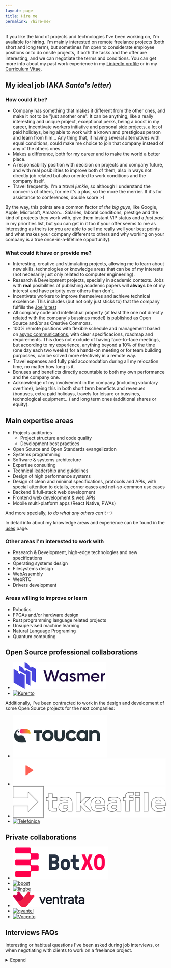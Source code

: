 ```yaml
---
layout: page
title: Hire me
permalink: /hire-me/
---
```


If you like the kind of projects and technologies I've been working on, I'm
available for hiring. I'm mainly interested on remote freelance projects (both
short and long term), but sometimes I'm open to considerate employee positions
or to do onsite projects, if both the tasks and the offer are interesting, and
we can negotiate the terms and conditions. You can get more info about my past
work experience in my [LinkedIn profile](https://www.linkedin.com/in/piranna/)
or in my [Curriculum Vitae](../Leganes-Combarro_Jesus_resume.pdf).

## My ideal job (AKA *Santa's letter*)

### How could it be?

- Company has something that makes it different from the other ones, and make it
  not to be "just another one". It can be anything, like a really interesting
  and unique project, exceptional perks, being a boost in my career, incentivate
  workers initiative and personal side projects, a lot of paid holidays, being
  able to work with a known and prestigious person and learn from him... Any
  thing that, if having several alternatives with equal conditions, could make
  me choice to join that company instead of any of the others ones.
- Makes a difference, both for my career and to make the world a better place.
- A responsability position with decision on projects and company future, and
  with real posibilities to improve both of them, also in ways not directly job
  related but also oriented to work conditions and the company itself.
- Travel frequently. I'm a *travel junkie*, so although I understand the
  concerns of others, for me it's a plus, so the more the merrier. If it's for
  assistance to conferences, double score :-)

By the way, this points are a common factor of *the big guys*, like Google,
Apple, Microsoft, Amazon... Salaries, laboral conditions, prestige and the kind
of projects they work with, give them instant VIP status and a *fast past* in my
priorities list, but you can get in it too if your offer seems to me as
interesting as theirs (or you are able to sell me really well your best points
and what makes your company different to others and why working on your company
is a true once-in-a-lifetime opportunity).

### What could it have or provide me?

- Interesting, creative and stimulating projects, allowing me to learn about new
  skills, technologies or knowledge areas that can be of my interests (not
  necesarily just only related to computer engineering).
- Research & Development projects, specially in academic contexts. Jobs with
  **real** posibilities of publishing academic papers will **always** be of my
  interest and have priority over others than don't.
- Incentivate workers to improve themselves and achieve technical excelence.
  This includes (but not only just sticks to) that the company fulfills the
  [Joel's test](https://www.joelonsoftware.com/2000/08/09/the-joel-test-12-steps-to-better-code/)
- All company code and intellectual property (at least the one not directly
  related with the company's bussines model) is published as Open Source and/or
  as Creative Commons.
- 100% remote positions with flexible schedule and management based on
  [async communications](https://doist.com/blog/asynchronous-communication/),
  with clear specificacions, roadmap and requirements. This does not exclude of
  having face-to-face meetings, but according to my experience, anything beyond
  a 10% of the time (one day each two weeks) for a hands-on meeting or for team
  building purposses, can be solved more efectively in a remote way.
- Travel expenses and fully paid accomodation during all my relocation time, no
  matter how long is it.
- Bonuses and beneficts directly acountable to both my own performance and the
  company one.
- Acknowledge of my involvement in the company (including voluntary overtime),
  being this in both short term beneficts and revenues (bonuses, extra paid
  holidays, travels for leisure or bussines, technological equipment...) and
  long term ones (additional shares or equity).

## Main expertise areas

- Projects auditories
  - Project structure and code quality
  - Development best practices
- Open Source and Open Standards evangelization
- Systems programming
- Software & systems architecture
- Expertise consulting
- Technical leadership and guidelines
- Design of high performance systems
- Design of clean and minimal specifications, protocols and APIs, with special
  attention to details, corner cases and not-so-common use cases
- Backend & full-stack web development
- Frontend web development & web APIs
- Mobile multi-platform apps (React Native, PWAs)

And more specially, *to do what any others can't* :-)

In detail info about my knowledge areas and experience can be found in the
[uses](uses.md) page.

### Other areas I'm interested to work with

- Research & Development, high-edge technologies and new specifications
- Operating systems design
- Filesystems design
- WebAssembly
- WebRTC
- Drivers development

### Areas willing to improve or learn

- Robotics
- FPGAs and/or hardware design
- Rust programming language related projects
- Unsupervised machine learning
- Natural Language Programing
- Quantum computing

## Open Source professional collaborations

- [![Wasmer](../images/logos/Wasmer.svg "Wasmer")](https://wasmer.io/)
- [![Kurento](https://www.kurento.org/sites/default/files/kurento.png "Kurento")](https://www.kurento.org/)

Additionally, I've been contracted to work in the design and development of some
Open Source projects for the next companies:

- [![Toucan events](../images/logos/Toucan.png "Toucan events")](http://toucan.events/)
- [![Veedeo.me](../images/logos/Veedeo.me.svg "Veedeo.me")](https://veedeo.me/)
- [![takeafile](../images/logos/takeafile.svg "Takeafile Labs")](https://takeafile.com)
- [![Telefónica](https://www.telefonica.com/documents/153952/154445/lgo_telefonica_at.png/40901b9a-1f77-4a6d-a03c-e44f56c695ed "Telefónica")](https://www.telefonica.com)

## Private collaborations

- [![BotXO](../images/logos/BotXO.png "BotXO")](https://www.botxo.ai/)
- [![bpost](https://www.bpost.be/sites/all/themes/custom/bpost_selfservice/logo.png "bpost")](https://www.bpost.be/)
- [![lingbe](https://lingbe.com/logo.b37d81ec.svg "lingbe")](https://lingbe.com/)
- [![Ventrata](../images/logos/Ventrata.png "Ventrata")](https://ventrata.com/)
- [![qvantel](https://www.itewiki.fi/write/logos/qvantel.png "qvantel")](https://www.qvantel.com/)
- [![Vocento](https://upload.wikimedia.org/wikipedia/commons/0/08/Vocento_logo.svg "Vocento")](https://www.vocento.com/)

## Interviews FAQs

Interesting or habitual questions I've been asked during job interviews, or when
negotiating with clients to work on a freelance project.

<details>
  <summary>Expand</summary>

### 👨 Personal questions

#### Why should I hire you? What makes you different from other candidates?

Computers engineering has been my vocation since I was 14 years old, and since
then I've been involved with computers in a lot of aspects, like being one of
the most active member of MadridWireless and AlcorcónWireless citizen wireless
groups or [Madrid Macintosh Users Group](http://gumcam.org), or being one of the
founder member of [Robotic and Domotic Spain Association](https://www.arde.cc).
I've been working as computers programmer professionally since 17 years old, and
also being involved in Open Source communities since then. I love puzzles and
anything that can be an intellectual challenge to me (that's one of the reasons
I started to learn chinese), and for me programing is like a sort of creative
jigsaw. Due to that, I've been involved in the development of more than 300 Open
Source projects, some of them awarded in national championships, and also I've
being invited to do keynotes and stand-up at several national conferences, and
I'm proud to say that I have been able to work all my life in my true passion.

My background has provided me a lot of experience and knowledge in almost all
computers engineering areas, both professionally or in side projects, so I can
be able to understand the implications of each decision at several levels. I
love high edge technology and to know how everything works and what's able to
do. This gives me a tendency to put technology on its limits, sometimes
unconsciosly and anothers on purposse, by using the code or service beyond the
developer original intention, but also to find and use the most concise,
specific and idiomatic way of doing the things by using any available feature or
design decision that can help to write a clean and maintenable code, that
usually leads me to find bugs and usage corner cases. That also has lead myself
to put high attention on code quality and to develop simple and minimal APIs in
all the code I develop, and to enforce that high quality standards on others.

#### What are your hobbies outside of work?

Besides working on my own research side projects, I like running, travelling,
diner out, visit museums, going to cinema or reading, between others.

#### What's your opinion about code tests?

I have a "no code tests" policy, it's time I can't dedicate to my freelance
projects nor my friends, family or hobbies. I have more than 10 years of Open
Source code published in my [Github account](https://github.com/piranna), that
clearly show my capabilities and code quality standards. If you *still* consider
that's not enought and need an actual code test, you can contract me for some
hours both to complete the code test or to do an actual task in your code base,
so you can evaluate my work on first hand.

By the way, *big guys* like Google, Apple, Microsoft, IBM, Amazon, Ebay...
**don't** do code tests, or they are short ones like *katas* to know about your
reasoning, but instead they do in-site technical interviews instead. It's true
their selection processes are long and tyring and you need to prepare yourself
for them in advance, but not only their job conditions, salaries and prestige
compensate that effort, but also they usually pay flight tickets and hotel rooms
just so devs can be able to go to their offices and interview them. They *value*
their candidates time, and invest in them, so don't be more *picky* than they
and show that you are truly interested in your candidates too.

#### Are you available to relocate?

I prefer (almost) fully remote positions, or if not, job positions located in
Madrid, Spain (both downtown or MetroSur area), but I'm also available for
relocation. If that's mandatory, I have only three conditions:

1. salary / daily rate needs to be at least the same I would earn by working on
   Madrid or fully on remote, plus a proportional increment if destination city
   live level is higher than Madrid.
2. company needs to provide me accomodation, or pay me a suplement for the flat
   rental and give me any warrants or help I would need to rent it by myself
3. company provides me flight tickets for both joining and leaving the company,
   and to go home and back at least twice a year (one of them for Christmas).

On the other hand, I'm a *travel junkie*, so if it's a remote position but the
job requires me to travel, I consider this a plus and the best of both worlds
:-)

### 💻 Technology

#### What's your favorite tech stack?

I don't have a fixed one and I'm flexible with the technology to be used, it
mostly depends on what one does the best fit for each project, but in general
terms, depending of what's the project scope and in order of preference, my
favorites ones are:

- **Low level**: [Rust](https://www.rust-lang.org/) or `C/C++`
- **High level**: [Node.js](https://nodejs.org) or
  [Python](https://www.python.org/), depending on the priority on each poject
  about IO performance or code readibility. I also **love** to use high level
  languages for non-critical low level programming when possible, like
  [filesystems](projects.md#pirannafs), hardware drivers, automation, building
  tools... or, why not, full [operating systems](projects.md#nodeos) :-) At this
  moment I'm also considering `Rust` as an interesting alternative too.
- **UI**: CLI and terminal tools, web-based technologies, or ReactNative
- **web frameworks**:
  - **backend**: [JAMstack](https://jamstack.org/),
    [fastify](https://www.fastify.io/), [Django](https://www.djangoproject.com/)
    or [Twisted](https://twistedmatrix.com/). It also depends of the fit of
    technology to each project, or availability of resources, allowed time or
    off-the-shelves libraries
  - **frontend**: [React Native](https://reactnative.dev/) (both for portable
  mobile aps and [web](https://github.com/necolas/react-native-web)),
  [React](https://es.reactjs.org/), and for performance and code compatibility
  with desktop and server, combined with `Rust` compiled to
  [WebAssembly](https://webassembly.org/)

#### Are you interested in learning new technologies? Which ones and why?

At this moment I'm learning about Machine Learning and AI, where I'm more
interested in Natural Language Programming and Understandable Neural Networks,
and I'm improving my skills with Rust programming language. I'm also interested
on learning about Quantum Computing, and recently I self-teached about Verilog
HDL and hardware design. I'm a hands-on learner and a bit obssesed with
technical details, so if I get some interesting project between my hands or find
something that I think can be fixed or improved, I don't have problems learning
new skills or knowledge that can be useful to me to do it, specially if they are
stablished and future-proof industrial standards and not just some temporally
fashioned or hyped libraries and frameworks.

### 🏆 Achievements

#### What's the technical challenge you are most proud of?

I've designed and developed my own Operating System [NodeOS](projects.md#nodeos)
with more than 6000 stargazers on Github and winner of national Universitary
Free Software Championship. It was also my bachelor thesis, graduated with
distinction.

You can find more info about this and other projects I've worked on and that I'm
proud of, both mine or from others, in the [projects](projects.md) page.

#### Could you share some numbers about the projects you've worked on? e.g.: users, requests, downloads, etc

- NodeOS has more than 6000 stargazers on Github
- Published more than 175 packages in [npm](https://www.npmjs.com/~piranna)
- 3 times winner of [CUSL](https://www.concursosoftwarelibre.org/), spanish
  national Universitary Free Software Championship (PirannaFS, ShareIt! and
  NodeOS)
- Worked on two adquired start-ups (Kurento and lingbe)
- Referenced in the book
  [HTML5 for Masterminds](http://www.formasterminds.com/html5_for_masterminds_3rd_edition/)
  by J.D. Gauchat due to my pioneer work on WebRTC with
  [DataChannels-polyfill](https://github.com/ShareIt-project/DataChannel-polyfill)

### 🏢 Company culture

#### What types of companies have you worked in? e.g.: startups, consulting, enterprise, agencies, etc

I've worked for some stablished enterprises like
[Telefónica](https://www.telefonica.com), and a couple of times for consulting
firms or at freelance agencies, but the ones I've worked more times and enojed
the most has been as freelance projects on my own and on startups, some of them
later adquired by bigger companies like [Kurento](https://www.kurento.org/)
(adquired by [Twilio](https://www.twilio.com/)) or [lingbe](https://lingbe.com/)
(adquired by [italki](https://www.italki.com/)).

#### What type of company would you like to work for and why?

I like to work on startup companies, or in a startup-like minded team, since
they are the most creative and dynamic ones. I would like to work on research &
development or on a company that has its own product, and a company that's
mostly focused on the quality of their product over any other aspect, instead of
being directed by sales or any predefined deadlines.

In short: I want to work on an engineering company, not just a technological
one.

#### What do you look for in a company or project?

- Engineering companies, not technology ones.
- Innovation, design of new technologies, and usage and development of open and
  standard specifications. I totally identify myself with the motto of my
  *alma mater*, the [Rey Juan Carlos University](https://www.urjc.es/):
  *non nova, sed nove* ("not a new one, but in a new way").

In a similar way, I consider myself a practical person but with ethical
principles, and hope the ones of clients and companies I work with are aligned
to mines:

- "*Make money*" is **not** one of the company main priorities (both directly or
  indirectly), nor it's of their clients, or at least it's not the main purposse
  of the project I'm going to work with. I work mostly for the project and the
  technology themselves and what I can learn from them, not for their revenues.
  Acording to my *ethos*, money and beneficts must always be a collateral effect
  of work and a medium to achieve experiences, not a main objective by itself.
- If *money* is a direct or indirect core concept of the project up to the point
  that removing it makes the project pointless, probably I would not be so much
  interested on working on it if there's no other elements like the technologies
  being used or the project concept or the oportunities that it can provide me,
  but definitely not by the project itself alone.

#### Do you prefer to work alone, or as part of a group?

I like to work in a group, specially on small ones focused on a single project
where there's a clear roadmap on what to do, or where technical expertise of
co-workers is high and everybody is trying to do their best. This open the door
to the posibility of discuss the different approachs to the problems and learn
ones from the others. In the same way, when I have a lead or expert role, I
like to surround me of co-workers with good technical skils so I can take in
account their points of view too when defining the project architecture, the
development guidelines or the project quality bar that other have to follow. In
other cases where that's not possible, I usualy like to work as part of a group
where people can be focused each one on an area of the code that they can master
and know in detail and manage it on their own, so everybody can be able to focus
on their knowledge area.

#### What do you value the most about a team?

- Team members are motivated, distressed, and working together for the same goal
- Everybody is focused trying to achieve technical excellence, and doing their
  best instead of doing it fast
- Co-workers are technically as good as me or better, so I can be able to learn
  from them, or they have initiative and are eager to learn and improve
  themselves

#### Do you currently have a job? What do you like and dislike about it?

Currently I'm working as *Tech Lead Backend* and *DevOps* for
[BotXO](https://www.botxo.ai/) as my main job, and I'm activelly looking for a
project to work on remote as freelancer in my spare time (maybe yours! :-D ).

##### 👍 Likes

- walking distance from my home
- lots of schedule flexibility
- reduced day all the year
- over average payment
- interesting technological area (chatbots)

##### 👎 Dislikes

- legacy code and design decissions, and almost no time sloted to fix them
- architecture complex and very cohexionated, with lots of inter-dependencies
  between projects

#### What would motivate you to join a new project?

- Higher salary maintaining or improving all my perks and social beneficts
- Work on a research project, ideally somewhat related to own research areas
- Position with responsability that could help me to improve my career both
  profesional and academically, with publishing of papers

#### What you are looking for in your next job?

A project I can feel my own and get involved on it, helping to define its shape.
Also a project that can make me proud of and help to learn new things and
improve my career, ideally both profesionally and in academic areas.

#### If I made you an offer, what would make you to reject it?

If we get up to this point, probably I would have already consider the pros &
cons regarding changing my current job, so only I would reject a job offer if
the tasks I would be involved are not motivating enought, or the final salary
difference with my current job would not compensate the change (this includes
the case when relocation is required and it makes me a drop in my buying level
and/or life quality), so it's better that we discuss these topics in the first
interview.

</details>

